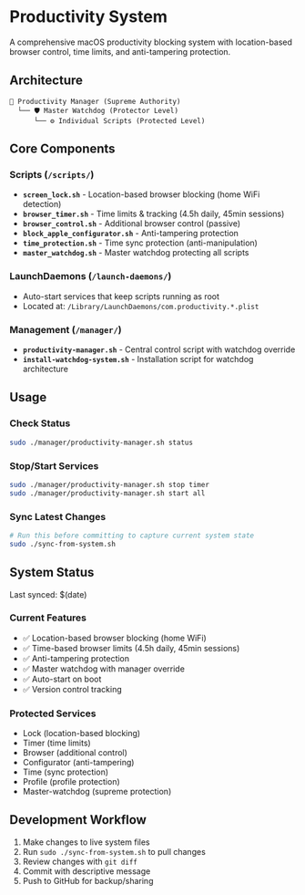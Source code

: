 # Productivity System

A comprehensive macOS productivity blocking system with location-based browser control, time limits, and anti-tampering protection.

## Architecture

```
📱 Productivity Manager (Supreme Authority)
  └── 🛡️ Master Watchdog (Protector Level)
      └── ⚙️ Individual Scripts (Protected Level)
```

## Core Components

### Scripts (`/scripts/`)
- **`screen_lock.sh`** - Location-based browser blocking (home WiFi detection)
- **`browser_timer.sh`** - Time limits & tracking (4.5h daily, 45min sessions)
- **`browser_control.sh`** - Additional browser control (passive)
- **`block_apple_configurator.sh`** - Anti-tampering protection
- **`time_protection.sh`** - Time sync protection (anti-manipulation)
- **`master_watchdog.sh`** - Master watchdog protecting all scripts

### LaunchDaemons (`/launch-daemons/`)
- Auto-start services that keep scripts running as root
- Located at: `/Library/LaunchDaemons/com.productivity.*.plist`

### Management (`/manager/`)
- **`productivity-manager.sh`** - Central control script with watchdog override
- **`install-watchdog-system.sh`** - Installation script for watchdog architecture

## Usage

### Check Status
```bash
sudo ./manager/productivity-manager.sh status
```

### Stop/Start Services  
```bash
sudo ./manager/productivity-manager.sh stop timer
sudo ./manager/productivity-manager.sh start all
```

### Sync Latest Changes
```bash
# Run this before committing to capture current system state
sudo ./sync-from-system.sh
```

## System Status

Last synced: $(date)

### Current Features
- ✅ Location-based browser blocking (home WiFi)
- ✅ Time-based browser limits (4.5h daily, 45min sessions)  
- ✅ Anti-tampering protection
- ✅ Master watchdog with manager override
- ✅ Auto-start on boot
- ✅ Version control tracking

### Protected Services
- Lock (location-based blocking)
- Timer (time limits)  
- Browser (additional control)
- Configurator (anti-tampering)
- Time (sync protection)
- Profile (profile protection)
- Master-watchdog (supreme protection)

## Development Workflow

1. Make changes to live system files
2. Run `sudo ./sync-from-system.sh` to pull changes
3. Review changes with `git diff`
4. Commit with descriptive message
5. Push to GitHub for backup/sharing
